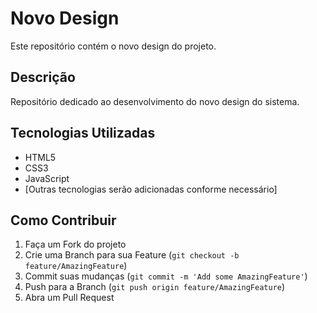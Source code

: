 # Novo Design

Este repositório contém o novo design do projeto.

## Descrição

Repositório dedicado ao desenvolvimento do novo design do sistema.

## Tecnologias Utilizadas

- HTML5
- CSS3
- JavaScript
- [Outras tecnologias serão adicionadas conforme necessário]

## Como Contribuir

1. Faça um Fork do projeto
2. Crie uma Branch para sua Feature (`git checkout -b feature/AmazingFeature`)
3. Commit suas mudanças (`git commit -m 'Add some AmazingFeature'`)
4. Push para a Branch (`git push origin feature/AmazingFeature`)
5. Abra um Pull Request
